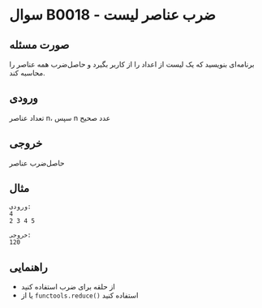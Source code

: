 # سوال B0018 - ضرب عناصر لیست

## صورت مسئله
برنامه‌ای بنویسید که یک لیست از اعداد را از کاربر بگیرد و حاصل‌ضرب همه عناصر را محاسبه کند.

## ورودی
تعداد عناصر n، سپس n عدد صحیح

## خروجی
حاصل‌ضرب عناصر

## مثال
```
ورودی:
4
2 3 4 5

خروجی:
120
```

## راهنمایی
- از حلقه برای ضرب استفاده کنید
- یا از `functools.reduce()` استفاده کنید
